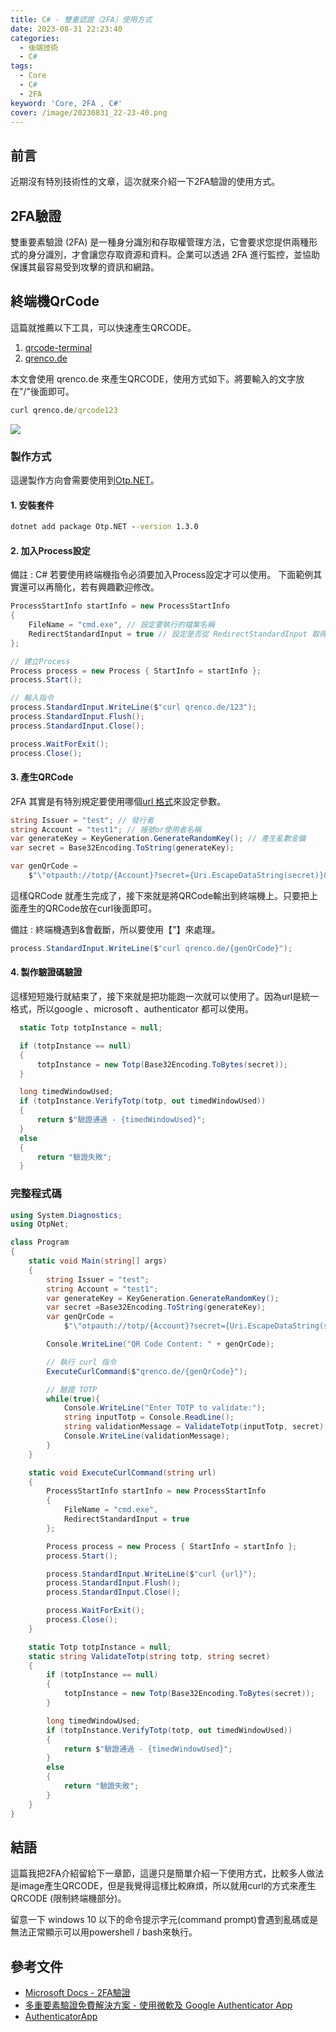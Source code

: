 ```yaml
---
title: C# - 雙重認證（2FA）使用方式
date: 2023-08-31 22:23:40
categories: 
  - 後端技術
  - C#
tags: 
  - Core
  - C#
  - 2FA
keyword: 'Core, 2FA , C#'
cover: /image/20230831_22-23-40.png
---
```


## 前言

近期沒有特別技術性的文章，這次就來介紹一下2FA驗證的使用方式。

## 2FA驗證

雙重要素驗證 (2FA) 是一種身分識別和存取權管理方法，它會要求您提供兩種形式的身分識別，才會讓您存取資源和資料。企業可以透過 2FA 進行監控，並協助保護其最容易受到攻擊的資訊和網路。

## 終端機QrCode

這篇就推薦以下工具，可以快速產生QRCODE。

1. [qrcode-terminal](https://www.npmjs.com/package/qrcode-terminal)
2. [qrenco.de](https://qrenco.de/)

本文會使用 qrenco.de 來產生QRCODE，使用方式如下。將要輸入的文字放在"/"後面即可。

```cmd
curl qrenco.de/qrcode123
```

![](/image/20230831_22-38-18.png)

### 製作方式

這邊製作方向會需要使用到[Otp.NET](https://www.nuget.org/packages/Otp.NET)。

#### 1. 安裝套件

```cmd
dotnet add package Otp.NET --version 1.3.0
```

#### 2. 加入Process設定

備註 : C# 若要使用終端機指令必須要加入Process設定才可以使用。
下面範例其實還可以再簡化，若有興趣歡迎修改。

```cs
ProcessStartInfo startInfo = new ProcessStartInfo
{
    FileName = "cmd.exe", // 設定要執行的檔案名稱
    RedirectStandardInput = true // 設定是否從 RedirectStandardInput 取得輸入
};

// 建立Process
Process process = new Process { StartInfo = startInfo };
process.Start();

// 輸入指令
process.StandardInput.WriteLine($"curl qrenco.de/123");
process.StandardInput.Flush();
process.StandardInput.Close();

process.WaitForExit();
process.Close();
```

#### 3. 產生QRCode

2FA 其實是有特別規定要使用哪個[url 格式](https://docs.yubico.com/yesdk/users-manual/application-oath/uri-string-format.html)來設定參數。

```cs
string Issuer = "test"; // 發行者
string Account = "test1"; // 帳號or使用者名稱
var generateKey = KeyGeneration.GenerateRandomKey(); // 產生亂數金鑰
var secret = Base32Encoding.ToString(generateKey);

var genQrCode =
    $"\"otpauth://totp/{Account}?secret={Uri.EscapeDataString(secret)}&issuer={Uri.EscapeDataString(Issuer)}\"";
```

這樣QRCode 就產生完成了，接下來就是將QRCode輸出到終端機上。只要把上面產生的QRCode放在curl後面即可。

備註 : 終端機遇到&會截斷，所以要使用【"】來處理。

```cs
process.StandardInput.WriteLine($"curl qrenco.de/{genQrCode}");
```

#### 4. 製作驗證碼驗證

這樣短短幾行就結束了，接下來就是把功能跑一次就可以使用了。因為url是統一格式，所以google 、microsoft 、authenticator 都可以使用。

```cs
  static Totp totpInstance = null;

  if (totpInstance == null)
  {
      totpInstance = new Totp(Base32Encoding.ToBytes(secret));
  }

  long timedWindowUsed;
  if (totpInstance.VerifyTotp(totp, out timedWindowUsed))
  {
      return $"驗證通過 - {timedWindowUsed}";
  }
  else
  {
      return "驗證失敗";
  }
```

### 完整程式碼

```cs
using System.Diagnostics;
using OtpNet;

class Program
{
    static void Main(string[] args)
    {
        string Issuer = "test";
        string Account = "test1";
        var generateKey = KeyGeneration.GenerateRandomKey();
        var secret =Base32Encoding.ToString(generateKey);
        var genQrCode =
            $"\"otpauth://totp/{Account}?secret={Uri.EscapeDataString(secret)}&issuer={Uri.EscapeDataString(Issuer)}\"";

        Console.WriteLine("QR Code Content: " + genQrCode);

        // 執行 curl 指令
        ExecuteCurlCommand($"qrenco.de/{genQrCode}");

        // 驗證 TOTP
        while(true){
            Console.WriteLine("Enter TOTP to validate:");
            string inputTotp = Console.ReadLine();
            string validationMessage = ValidateTotp(inputTotp, secret);
            Console.WriteLine(validationMessage);
        }
    }

    static void ExecuteCurlCommand(string url)
    {
        ProcessStartInfo startInfo = new ProcessStartInfo
        {
            FileName = "cmd.exe",
            RedirectStandardInput = true
        };

        Process process = new Process { StartInfo = startInfo };
        process.Start();

        process.StandardInput.WriteLine($"curl {url}");
        process.StandardInput.Flush();
        process.StandardInput.Close();

        process.WaitForExit();
        process.Close();
    }

    static Totp totpInstance = null;
    static string ValidateTotp(string totp, string secret)
    {
        if (totpInstance == null)
        {
            totpInstance = new Totp(Base32Encoding.ToBytes(secret));
        }

        long timedWindowUsed;
        if (totpInstance.VerifyTotp(totp, out timedWindowUsed))
        {
            return $"驗證通過 - {timedWindowUsed}";
        }
        else
        {
            return "驗證失敗";
        }
    }
}
```

## 結語

這篇我把2FA介紹留給下一章節，這邊只是簡單介紹一下使用方式，比較多人做法是image產生QRCODE，但是我覺得這樣比較麻煩，所以就用curl的方式來產生QRCODE (限制終端機部分)。

留意一下 windows 10 以下的命令提示字元(command prompt)會遇到亂碼或是無法正常顯示可以用powershell / bash來執行。

## 參考文件

- [Microsoft Docs - 2FA驗證](https://www.microsoft.com/zh-tw/security/business/security-101/what-is-two-factor-authentication-2fa)
- [多重要素驗證免費解決方案 - 使用微軟及 Google Authenticator App](https://blog.darkthread.net/blog/mfa-with-ms-authenticator/)
- [AuthenticatorApp](https://github.com/JontCont/AuthenticatorApp)
